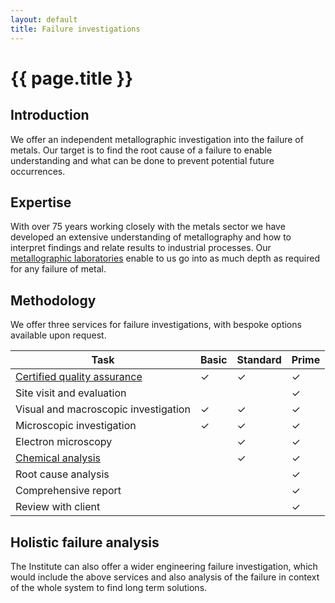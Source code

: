 ```yaml
---
layout: default
title: Failure investigations
---
```


# {{ page.title }}

## Introduction 

We offer an independent metallographic investigation into the failure of metals.  Our target is to find the root cause of a failure to enable understanding and what can be done to prevent potential future occurrences. 

## Expertise 

With over 75 years working closely with the metals sector we have developed an extensive understanding of metallography and how to interpret findings and relate results to industrial processes.  Our [metallographic laboratories](https://www.mpiuk.com/laboratories-metallography.htm) enable to us go into as much depth as required for any failure of metal.

## Methodology 

We offer three services for failure investigations, with bespoke options available upon request.

| Task | Basic | Standard | Prime 
| --- | --- | --- | --- 
| [Certified quality assurance](https://www.mpiuk.com/lrqa-certificate.htm) | ✓ | ✓ | ✓ 
| Site visit and evaluation | | | ✓ |
| Visual and macroscopic investigation | ✓ | ✓ | ✓ |
| Microscopic investigation | ✓ | ✓ | ✓ |
| Electron microscopy | | ✓ | ✓ |
| [Chemical analysis](https://www.mpiuk.com/laboratories-chemical-analysis.htm) | | ✓ | ✓ |
| Root cause analysis | | | ✓ |
| Comprehensive report | | | ✓ |
| Review with client | | | ✓ |

## Holistic failure analysis

The Institute can also offer a wider engineering failure investigation, which would include the above services and also analysis of the failure in context of the whole system to find long term solutions.

